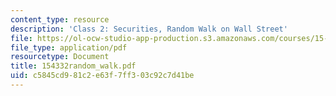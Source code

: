 ```yaml
---
content_type: resource
description: 'Class 2: Securities, Random Walk on Wall Street'
file: https://ol-ocw-studio-app-production.s3.amazonaws.com/courses/15-433-investments-spring-2003/c5845cd981c2e63f7ff303c92c7d41be_154332random_walk.pdf
file_type: application/pdf
resourcetype: Document
title: 154332random_walk.pdf
uid: c5845cd9-81c2-e63f-7ff3-03c92c7d41be
---
```

